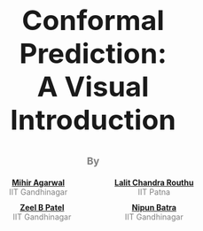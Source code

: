 <h1 style="text-align: center;font-size:50px;">Conformal Prediction: <br>A Visual Introduction</h1>

<div style='position: relative;text-align: center; color: grey; font-size: 18px;'>
    <b>By</b> <br>
    <div style='position: relative; left: 15px; top: 20px;display: inline-block; margin-right: 40px;font-size: 14px;'>
        <b><a href="https://www.linkedin.com/in/mihir-agarwal-33b913188/">Mihir Agarwal</a></b> <br>
        IIT Gandhinagar
    </div>
    <div style='position: relative; left: 15px; top: 20px;display: inline-block; margin-left: 40px;font-size: 14px;'>
        <b><a href="https://www.linkedin.com/in/lalit-chandra-routhu-3901aa225/?originalSubdomain=in">Lalit Chandra Routhu</a></b> <br>
        IIT Patna
    </div> <br>
    <div style='position: relative; left: 13px; top:30px;display: inline-block; margin-right: 10px;font-size: 14px;'>
        <b><a href="https://patel-zeel.github.io/">Zeel B Patel</a></b> <br>
        IIT Gandhinagar
    </div>
    <div style='position: relative; left: 5px; top: 30px;display: inline-block; margin-left: 90px;font-size: 14px;'>
        <b><a href="https://nipunbatra.github.io/">Nipun Batra</a></b> <br>
        IIT Gandhinagar
    </div>
    <br><br><br>
</div>
